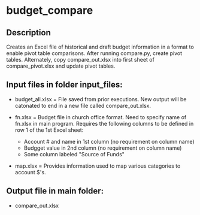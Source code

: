 # budget_compare

## Description
Creates an Excel file of historical and draft budget information in a format to enable pivot table comparisons. After running compare.py, create pivot tables. Alternately, copy compare_out.xlsx into first sheet of compare_pivot.xlsx and update pivot tables.

## Input files in folder input_files:

- budget_all.xlsx = File saved from prior executions. New output will be catonated to end in a new file called compare_out.xlsx.
- fn.xlsx = Budget file in church office format. Need to specify name of fn.xlsx in main program. Requires the following columns to be defined in row 1 of the 1st Excel sheet:

  - Account # and name in 1st column (no requirement on column name)
  - Budgget value in 2nd column (no requirement on column name)
  - Some column labeled "Source of Funds"

- map.xlsx = Provides information used to map various categories to account $'s.

## Output file in main folder:

- compare_out.xlsx
